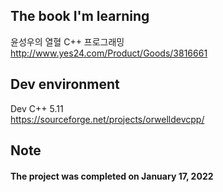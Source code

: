 ## The book I'm learning <br>
윤성우의 열혈 C++ 프로그래밍 <br>
http://www.yes24.com/Product/Goods/3816661 <br>

## Dev environment <br>
Dev C++ 5.11 <br>
https://sourceforge.net/projects/orwelldevcpp/<br>

## Note <br>
#### The project was completed on January 17, 2022 <br>

